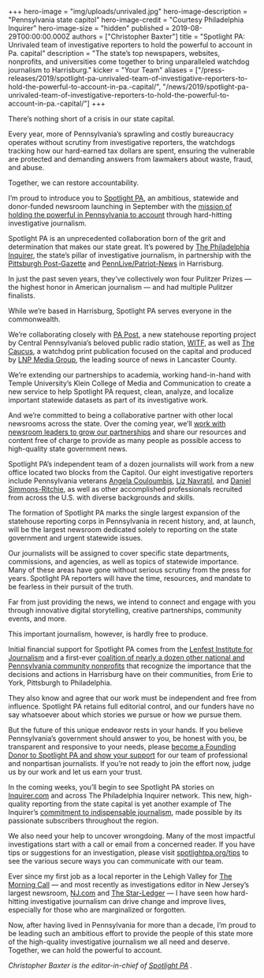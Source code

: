 +++
hero-image = "img/uploads/unrivaled.jpg"
hero-image-description = "Pennsylvania state capitol"
hero-image-credit = "Courtesy Philadelphia Inquirer"
hero-image-size = "hidden"
published = 2019-08-29T00:00:00.000Z
authors = ["Christopher Baxter"]
title = "Spotlight PA: Unrivaled team of investigative reporters to hold the powerful to account in Pa. capital"
description = "The state’s top newspapers, websites, nonprofits, and universities come together to bring unparalleled watchdog journalism to Harrisburg."
kicker = "Your Team"
aliases = ["/press-releases/2019/spotlight-pa-unrivaled-team-of-investigative-reporters-to-hold-the-powerful-to-account-in-pa.-capital/", "/news/2019/spotlight-pa-unrivaled-team-of-investigative-reporters-to-hold-the-powerful-to-account-in-pa.-capital/"]
+++

There’s nothing short of a crisis in our state capital.

Every year, more of Pennsylvania’s sprawling and costly bureaucracy operates without scrutiny from investigative reporters, the watchdogs tracking how our hard-earned tax dollars are spent, ensuring the vulnerable are protected and demanding answers from lawmakers about waste, fraud, and abuse.

Together, we can restore accountability.

I’m proud to introduce you to [Spotlight PA](https://www.spotlightpa.org/), an ambitious, statewide and donor-funded newsroom launching in September with the [mission of holding the powerful in Pennsylvania to account](https://www.spotlightpa.org/about/) through hard-hitting investigative journalism.


Spotlight PA is an unprecedented collaboration born of the grit and determination that makes our state great. It’s powered by [The Philadelphia Inquirer](https://www.inquirer.com/), the state’s pillar of investigative journalism, in partnership with the [Pittsburgh Post-Gazette](https://www.post-gazette.com/) and [PennLive/Patriot-News](https://www.pennlive.com/) in Harrisburg.

In just the past seven years, they’ve collectively won four Pulitzer Prizes — the highest honor in American journalism — and had multiple Pulitzer finalists.

While we’re based in Harrisburg, Spotlight PA serves everyone in the commonwealth.

We’re collaborating closely with [PA Post](https://www.papost.org/), a new statehouse reporting project by Central Pennsylvania’s beloved public radio station, [WITF](https://www.witf.org/), as well as [The Caucus](http://caucuspa.com/), a watchdog print publication focused on the capital and produced by [LNP Media Group](https://lnpmediagroup.com/), the leading source of news in Lancaster County.

We’re extending our partnerships to academia, working hand-in-hand with Temple University’s Klein College of Media and Communication to create a new service to help Spotlight PA request, clean, analyze, and localize important statewide datasets as part of its investigative work.

And we’re committed to being a collaborative partner with other local newsrooms across the state. Over the coming year, we’ll [work with newsroom leaders to grow our partnerships](https://www.spotlightpa.org/contact/) and share our resources and content free of charge to provide as many people as possible access to high-quality state government news.

Spotlight PA’s independent team of a dozen journalists will work from a new office located two blocks from the Capitol. Our eight investigative reporters include Pennsylvania veterans [Angela Couloumbis](https://www.inquirer.com/author/couloumbis_angela/), [Liz Navratil](https://www.inquirer.com/author/navratil_liz/), and [Daniel Simmons-Ritchie](https://papost.org/author/daniel-simmons-ritchie/), as well as other accomplished professionals recruited from across the U.S. with diverse backgrounds and skills.

The formation of Spotlight PA marks the single largest expansion of the statehouse reporting corps in Pennsylvania in recent history, and, at launch, will be the largest newsroom dedicated solely to reporting on the state government and urgent statewide issues.

Our journalists will be assigned to cover specific state departments, commissions, and agencies, as well as topics of statewide importance. Many of these areas have gone without serious scrutiny from the press for years. Spotlight PA reporters will have the time, resources, and mandate to be fearless in their pursuit of the truth.

Far from just providing the news, we intend to connect and engage with you through innovative digital storytelling, creative partnerships, community events, and more.

This important journalism, however, is hardly free to produce.

Initial financial support for Spotlight PA comes from the [Lenfest Institute for Journalism](https://www.lenfestinstitute.org/) and a first-ever [coalition of nearly a dozen other national and Pennsylvania community nonprofits](https://www.spotlightpa.org/support/) that recognize the importance that the decisions and actions in Harrisburg have on their communities, from Erie to York, Pittsburgh to Philadelphia.

They also know and agree that our work must be independent and free from influence. Spotlight PA retains full editorial control, and our funders have no say whatsoever about which stories we pursue or how we pursue them.

But the future of this unique endeavor rests in your hands. If you believe Pennsylvania’s government should answer to you, be honest with you, be transparent and responsive to your needs, please [become a Founding Donor to Spotlight PA and show your support](https://www.spotlightpa.org/donate) for our team of professional and nonpartisan journalists. If you’re not ready to join the effort now, judge us by our work and let us earn your trust.

In the coming weeks, you’ll begin to see Spotlight PA stories on [Inquirer.com](http://inquirer.com/) and across The Philadelphia Inquirer network. This new, high-quality reporting from the state capital is yet another example of The Inquirer’s [commitment to indispensable journalism](https://www.inquirer.com/about/a/philadelphia-inquirer-local-news-journalism-20190331.html), made possible by its passionate subscribers throughout the region.

We also need your help to uncover wrongdoing. Many of the most impactful investigations start with a call or email from a concerned reader. If you have tips or suggestions for an investigation, please visit [spotlightpa.org/tips](http://spotlightpa.org/tips) to see the various secure ways you can communicate with our team.

Ever since my first job as a local reporter in the Lehigh Valley for [The Morning Call](https://www.mcall.com/) — and most recently as investigations editor in New Jersey’s largest newsroom, [NJ.com](http://nj.com/) and [The Star-Ledger](https://www.nj.com/starledger/) — I have seen how hard-hitting investigative journalism can drive change and improve lives, especially for those who are marginalized or forgotten.

Now, after having lived in Pennsylvania for more than a decade, I’m proud to be leading such an ambitious effort to provide the people of this state more of the high-quality investigative journalism we all need and deserve. Together, we can hold the powerful to account.

_Christopher Baxter is the editor-in-chief of_ [_Spotlight PA_](https://www.spotlightpa.org/) _._
